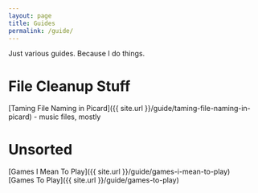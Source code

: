 ```yaml
---
layout: page
title: Guides
permalink: /guide/
---
```


Just various guides. Because I do things.

File Cleanup Stuff
==================
[Taming File Naming in Picard]({{ site.url }}/guide/taming-file-naming-in-picard) - music files, mostly

Unsorted
========
[Games I Mean To Play]({{ site.url }}/guide/games-i-mean-to-play)  
[Games To Play]({{ site.url }}/guide/games-to-play)  


